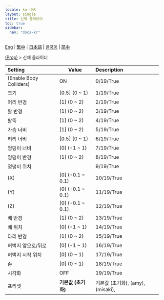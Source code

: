 ```yaml
---
locale: ko-rKR
layout: single
title: 신체 콜라이더
toc: true
sidebar:
  nav: "docs-kr"
---
```

[Eng](/dancexr/menu/2025.4/prop/body_colliders) | [繁中](/tw/dancexr/menu/2025.4/prop/body_colliders) | [日本語](/jp/dancexr/menu/2025.4/prop/body_colliders) | [한국어](/kr/dancexr/menu/2025.4/prop/body_colliders) | [简中](/zh/dancexr/menu/2025.4/prop/body_colliders)

[(Prop)](../menu#(Prop)) > 신체 콜라이더



| Setting | Value | Description |
| :--- | --- | :--- |
| (Enable Body Colliders) | ON | 0/19/True
| 크기 | [0.5] (0 ~ 1) | 1/19/True
| 머리 반경 | [1] (0 ~ 2) | 2/19/True
| 팔 반경 | [1] (0 ~ 2) | 3/19/True
| 팔뚝 | [1] (0 ~ 2) | 4/19/True
| 가슴 너비 | [1] (0 ~ 2) | 5/19/True
| 허리 너비 | [0.5] (0 ~ 1) | 6/19/True
| 엉덩이 너비 | [0] (-1 ~ 1) | 7/19/True
| 엉덩이 반경 | [1] (0 ~ 2) | 8/19/True
| 엉덩이 위치 || 9/19/True
| (X) | [0] (-0.1 ~ 0.1) | 10/19/True
| (Y) | [0] (-0.1 ~ 0.1) | 11/19/True
| (Z) | [0] (-0.1 ~ 0.1) | 12/19/True
| 배 반경 | [1] (0 ~ 2) | 13/19/True
| 배 위치 | [0] (-1 ~ 1) | 14/19/True
| 다리 반경 | [1] (0 ~ 2) | 15/19/True
| 허벅지 앞으로/뒤로 | [0] (-1 ~ 1) | 16/19/True
| 허벅지 시작 위치 | [0] (0 ~ 1) | 17/19/True
| 손 | [0] (0 ~ 1) | 18/19/True
| 시각화 | OFF | 19/19/True
| 프리셋 | **기본값 (초기화)** | 기본값 (초기화), (amy), (misaki),  |
